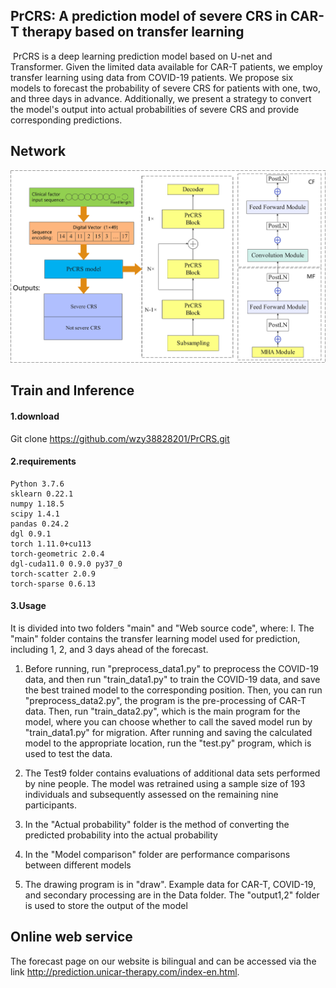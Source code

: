 ## **PrCRS:** **A prediction model of severe CRS in CAR-T therapy based on transfer learning**

​	PrCRS is a deep learning prediction model based on U-net and Transformer. Given the limited data available for CAR-T patients, we employ transfer learning using data from COVID-19 patients. We propose six models to forecast the probability of severe CRS for patients with one, two, and three days in advance. Additionally, we present a strategy to convert the model's output into actual probabilities of severe CRS and provide corresponding predictions.

## Network

![network](https://github.com/wzy38828201/PrCRS/blob/main/network.png)

## Train and Inference

#### 1.download

Git clone https://github.com/wzy38828201/PrCRS.git

#### 2.requirements

```
Python 3.7.6
sklearn 0.22.1
numpy 1.18.5
scipy 1.4.1
pandas 0.24.2
dgl 0.9.1
torch 1.11.0+cu113
torch-geometric 2.0.4
dgl-cuda11.0 0.9.0 py37_0
torch-scatter 2.0.9
torch-sparse 0.6.13
```

#### 3.Usage

It is divided into two folders "main" and "Web source code", where:
I. The "main" folder contains the transfer learning model used for prediction, including 1, 2, and 3 days ahead of the forecast.

1. Before running, run "preprocess_data1.py" to preprocess the COVID-19 data, and then run "train_data1.py" to train the COVID-19 data, and save the best trained model to the corresponding position. Then, you can run "preprocess_data2.py", the program is the pre-processing of CAR-T data. Then, run "train_data2.py", which is the main program for the model, where you can choose whether to call the saved model run by "train_data1.py" for migration. After running and saving the calculated model to the appropriate location, run the "test.py" program, which is used to test the data.

2. The Test9 folder contains evaluations of additional data sets performed by nine people. The model was retrained using a sample size of 193 individuals and subsequently assessed on the remaining nine participants.

3. In the "Actual probability" folder is the method of converting the predicted probability into the actual probability

4. In the "Model comparison" folder are performance comparisons between different models

5. The drawing program is in "draw". Example data for CAR-T, COVID-19, and secondary processing are in the Data folder. The "output1,2" folder is used to store the output of the model

## Online web service

The forecast page on our website is bilingual and can be accessed via the link http://prediction.unicar-therapy.com/index-en.html.
